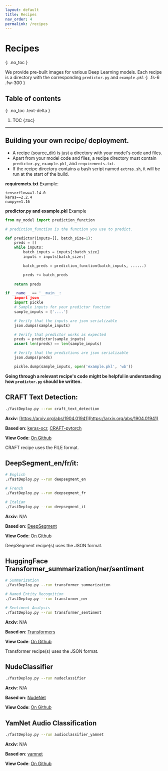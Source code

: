 ```yaml
---
layout: default
title: Recipes
nav_order: 4
permalink: /recipes
---
```


# Recipes
{: .no_toc }

We provide pre-built images for various Deep Learning models. Each recipe is a directory with the corresponding `predictor.py` and `example.pkl` 
{: .fs-6 .fw-300 }

## Table of contents
{: .no_toc .text-delta }

1. TOC
{:toc}

---

## Building your own recipe/ deployment.
- A recipe (source_dir) is just a directory with your model's code and files.
- Apart from your model code and files, a recipe directory must contain `predictor.py`, `example.pkl`, and `requirements.txt`.
- If the recipe directory contains a bash script named `extras.sh`, it will be run at the start of the build.

**requiremets.txt**
Example:
```
tensorflow==1.14.0
keras==2.2.4
numpy==1.16
```

**predictor.py and example.pkl**
Example
```python
from my_model import prediction_function

# prediction_function is the function you use to predict.

def predictor(inputs=[], batch_size=1):
    preds = []
    while inputs:
        batch_inputs = inputs[:batch_size]
        inputs = inputs[batch_size:]

        batch_preds = prediction_function(batch_inputs, ......)

        preds += batch_preds
    
    return preds

if __name__ == '__main__:
    import json
    import pickle
    # Sample inputs for your predictor function
    sample_inputs = ['....']

    # Verify that the inputs are json serializable
    json.dumps(sample_inputs)

    # Verify that predictor works as expected
    preds = predictor(sample_inputs)
    assert len(preds) == len(sample_inputs)

    # Verify that the predictions are json serializable
    json.dumps(preds)

    pickle.dump(sample_inputs, open('example.pkl', 'wb'))

```

**Going through a relevant recipe's code might be helpful in understanding how `predictor.py` should be written.**


## CRAFT Text Detection:

```bash
./fastDeploy.py --run craft_text_detection
```

**Arxiv**: [https://arxiv.org/abs/1904.01941](https://arxiv.org/abs/1904.01941)

**Based on**: [keras-ocr](https://github.com/faustomorales/keras-ocr/), [CRAFT-pytorch](https://github.com/clovaai/CRAFT-pytorch)

**View Code**: [On Github](https://github.com/notAI-tech/fastDeploy/tree/master/recipes/craft_text_detection)

CRAFT recipe uses the FILE format.



## DeepSegment_en/fr/it:

```bash
# English
./fastDeploy.py --run deepsegment_en

# French
./fastDeploy.py --run deepsegment_fr

# Italian
./fastDeploy.py --run deepsegment_it
```

**Arxiv**: N/A

**Based on**: [DeepSegment](https://github.com/bedapudi6788/deepsegment)

**View Code**: [On Github](https://github.com/notAI-tech/fastDeploy/tree/master/recipes/deepsegment)

DeepSegment recipe(s) uses the JSON format.


## HuggingFace Transformer_summarization/ner/sentiment

```bash
# Summarization
./fastDeploy.py --run transformer_summarization

# Named Entity Recognition
./fastDeploy.py --run transformer_ner

# Sentiment Analysis
./fastDeploy.py --run transformer_sentiment
```

**Arxiv**: N/A

**Based on**: [Transformers](https://github.com/huggingface/transformers)

**View Code**: [On Github](https://github.com/notAI-tech/fastDeploy/tree/master/recipes/huggingface_transformers)

Transformer recipe(s) uses the JSON format.


## NudeClassifier
```bash
./fastDeploy.py --run nudeclassifier
```

**Arxiv**: N/A

**Based on**: [NudeNet](https://github.com/bedapudi6788/NudeNet)

**View Code**: [On Github](https://github.com/notAI-tech/fastDeploy/tree/master/recipes/nudeclassifier)

## YamNet Audio Classification

```bash
./fastDeploy.py --run audioclassifier_yamnet
```

**Arxiv**: N/A

**Based on**: [yamnet](https://github.com/tensorflow/models/tree/master/research/audioset/yamnet)

**View Code**: [On Github](https://github.com/notAI-tech/fastDeploy/tree/master/recipes/audio_classification_yamnet)
